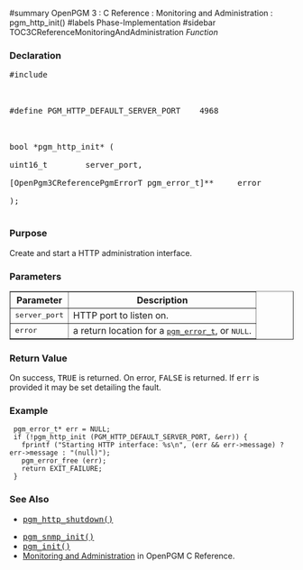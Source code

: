 ﻿#summary OpenPGM 3 : C Reference : Monitoring and Administration : pgm\_http\_init()
#labels Phase-Implementation
#sidebar TOC3CReferenceMonitoringAndAdministration
_Function_
### Declaration ###
<pre>
#include <pgm/http.h><br>
<br>
#define PGM_HTTP_DEFAULT_SERVER_PORT    4968<br>
<br>
bool *pgm_http_init* (<br>
uint16_t        server_port,<br>
[OpenPgm3CReferencePgmErrorT pgm_error_t]**     error<br>
);<br>
</pre>

### Purpose ###
Create and start a HTTP administration interface.

### Parameters ###

<table cellpadding='5' border='1' cellspacing='0'>
<tr>
<th>Parameter</th>
<th>Description</th>
</tr>
<tr>
<td><tt>server_port</tt></td>
<td>HTTP port to listen on.</td>
</tr><tr>
<td><tt>error</tt></td>
<td>a return location for a <tt><a href='OpenPgm3CReferencePgmErrorT.md'>pgm_error_t</a></tt>, or <tt>NULL</tt>.</td>
</tr>
</table>


### Return Value ###
On success, <tt>TRUE</tt> is returned.  On error, <tt>FALSE</tt> is returned.  If <tt>err</tt> is provided it may be set detailing the fault.

### Example ###

```
 pgm_error_t* err = NULL;
 if (!pgm_http_init (PGM_HTTP_DEFAULT_SERVER_PORT, &err)) {
   fprintf ("Starting HTTP interface: %s\n", (err && err->message) ? err->message : "(null)");
   pgm_error_free (err);
   return EXIT_FAILURE;
 }
```

### See Also ###
  * <tt><a href='OpenPgm3CReferencePgmHttpShutdown.md'>pgm_http_shutdown()</a></tt><br>
<ul><li><tt><a href='OpenPgm3CReferencePgmSnmpInit.md'>pgm_snmp_init()</a></tt><br>
</li><li><tt><a href='OpenPgm3CReferencePgmInit.md'>pgm_init()</a></tt><br>
</li><li><a href='OpenPgm3CReferenceMonitoringAndAdministration.md'>Monitoring and Administration</a> in OpenPGM C Reference.